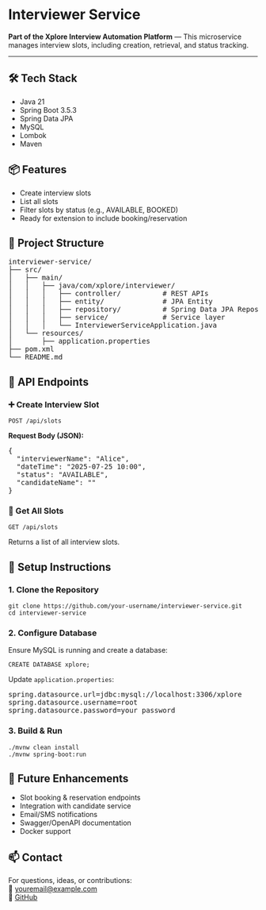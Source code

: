 <h1>Interviewer Service</h1>

<p>
  <strong>Part of the Xplore Interview Automation Platform</strong> — This microservice manages interview slots, including creation, retrieval, and status tracking.
</p>

<hr>

<h2>🛠️ Tech Stack</h2>
<ul>
  <li>Java 21</li>
  <li>Spring Boot 3.5.3</li>
  <li>Spring Data JPA</li>
  <li>MySQL</li>
  <li>Lombok</li>
  <li>Maven</li>
</ul>

<h2>📦 Features</h2>
<ul>
  <li>Create interview slots</li>
  <li>List all slots</li>
  <li>Filter slots by status (e.g., AVAILABLE, BOOKED)</li>
  <li>Ready for extension to include booking/reservation</li>
</ul>

<h2>📁 Project Structure</h2>

<pre>
interviewer-service/
├── src/
│   ├── main/
│   │   ├── java/com/xplore/interviewer/
│   │   │   ├── controller/          # REST APIs
│   │   │   ├── entity/              # JPA Entity
│   │   │   ├── repository/          # Spring Data JPA Repositories
│   │   │   ├── service/             # Service layer
│   │   │   └── InterviewerServiceApplication.java
│   └── resources/
│       ├── application.properties
├── pom.xml
└── README.md
</pre>

<h2>🧪 API Endpoints</h2>

<h3>➕ Create Interview Slot</h3>
<pre><code>POST /api/slots</code></pre>

<p><strong>Request Body (JSON):</strong></p>
<pre>
{
  "interviewerName": "Alice",
  "dateTime": "2025-07-25 10:00",
  "status": "AVAILABLE",
  "candidateName": ""
}
</pre>

<h3>📄 Get All Slots</h3>
<pre><code>GET /api/slots</code></pre>
<p>Returns a list of all interview slots.</p>

<h2>🧰 Setup Instructions</h2>

<h3>1. Clone the Repository</h3>
<pre><code>git clone https://github.com/your-username/interviewer-service.git
cd interviewer-service</code></pre>

<h3>2. Configure Database</h3>
<p>Ensure MySQL is running and create a database:</p>
<pre><code>CREATE DATABASE xplore;</code></pre>

<p>Update <code>application.properties</code>:</p>
<pre>
spring.datasource.url=jdbc:mysql://localhost:3306/xplore
spring.datasource.username=root
spring.datasource.password=your_password
</pre>

<h3>3. Build & Run</h3>
<pre><code>./mvnw clean install
./mvnw spring-boot:run</code></pre>

<h2>🚀 Future Enhancements</h2>
<ul>
  <li>Slot booking & reservation endpoints</li>
  <li>Integration with candidate service</li>
  <li>Email/SMS notifications</li>
  <li>Swagger/OpenAPI documentation</li>
  <li>Docker support</li>
</ul>

<h2>📫 Contact</h2>
<p>
  For questions, ideas, or contributions:<br>
  📧 <a href="mailto:shaikhusama745@gmail.com">youremail@example.com</a><br>
  🔗 <a href="https://github.com/usamashaikh13" target="_blank">GitHub</a>
</p>
